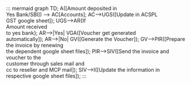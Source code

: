 ::: mermaid
 graph TD;
 A([Amount deposited in<br> Yes Bank/SBI]) --> AC[Accounts];
AC-->UGS([Update in ACSPL <br>GST google sheet]);
UGS-->AR{If<br> Amount received<br> to yes bank};
AR-->|Yes| VGA([Voucher get generated<br> automatically]);
AR-->|No| GV([Generate the Voucher]);
GV-->PIR([Prepare the invoice by renewing<br> the dependent google sheet files]); 
PIR-->SIV([Send the invoice and voucher to the<br> customer through sales mail and <br> cc to reseller and MCP mail]);
SIV-->I([Update the information in <br> respective google sheet files]);
:::
